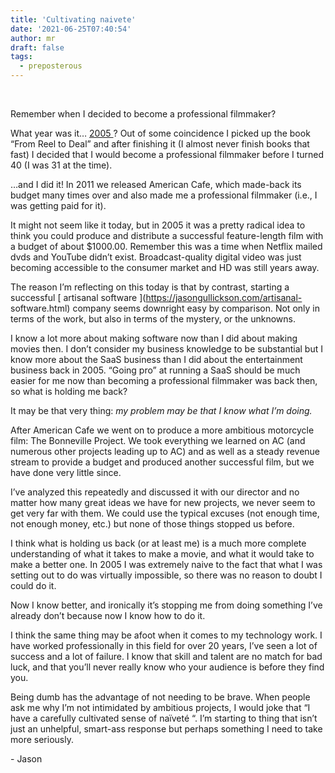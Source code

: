 ```yaml
---
title: 'Cultivating naivete'
date: '2021-06-25T07:40:54'
author: mr
draft: false
tags:
  - preposterous
---
```

﻿

Remember when I decided to become a professional filmmaker?

  

What year was it… [ 2005
](https://m.imdb.com/title/tt0486252/?ref_=m_nm_knf_t2) ? Out of some
coincidence I picked up the book “From Reel to Deal” and after finishing it (I
almost never finish books that fast) I decided that I would become a
professional filmmaker before I turned 40 (I was 31 at the time).

  

…and I did it! In 2011 we released American Cafe, which made-back its budget
many times over and also made me a professional filmmaker (i.e., I was getting
paid for it).

  

It might not seem like it today, but in 2005 it was a pretty radical idea to
think you could produce and distribute a successful feature-length film with a
budget of about $1000.00. Remember this was a time when Netflix mailed dvds
and YouTube didn’t exist. Broadcast-quality digital video was just becoming
accessible to the consumer market and HD was still years away.

  

The reason I’m reflecting on this today is that by contrast, starting a
successful [ artisanal software ](https://jasongullickson.com/artisanal-
software.html) company seems downright easy by comparison. Not only in terms
of the work, but also in terms of the mystery, or the unknowns.

  

I know a lot more about making software now than I did about making movies
then. I don’t consider my business knowledge to be substantial but I know more
about the SaaS business than I did about the entertainment business back in
2005. “Going pro” at running a SaaS should be much easier for me now than
becoming a professional filmmaker was back then, so what is holding me back?

  

It may be that very thing: _my problem may be that I know what I’m doing._

  

After American Cafe we went on to produce a more ambitious motorcycle film:
The Bonneville Project. We took everything we learned on AC (and numerous
other projects leading up to AC) and as well as a steady revenue stream to
provide a budget and produced another successful film, but we have done very
little since.

  

I’ve analyzed this repeatedly and discussed it with our director and no matter
how many great ideas we have for new projects, we never seem to get very far
with them. We could use the typical excuses (not enough time, not enough
money, etc.) but none of those things stopped us before.

  

I think what is holding us back (or at least me) is a much more complete
understanding of what it takes to make a movie, and what it would take to make
a better one. In 2005 I was extremely naive to the fact that what I was
setting out to do was virtually impossible, so there was no reason to doubt I
could do it.

  

Now I know better, and ironically it’s stopping me from doing something I’ve
already don’t because now I know how to do it.

  

I think the same thing may be afoot when it comes to my technology work. I
have worked professionally in this field for over 20 years, I’ve seen a lot of
success and a lot of failure. I know that skill and talent are no match for
bad luck, and that you’ll never really know who your audience is before they
find you.

  

Being dumb has the advantage of not needing to be brave. When people ask me
why I’m not intimidated by ambitious projects, I would joke that “I have a
carefully cultivated sense of naïveté “. I’m starting to thing that isn’t just
an unhelpful, smart-ass response but perhaps something I need to take more
seriously.

  

  

\- Jason

